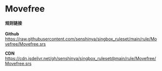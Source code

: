 # Movefree

#### 规则链接

**Github**
https://raw.githubusercontent.com/senshinya/singbox_ruleset/main/rule/Movefree/Movefree.srs

**CDN**
https://cdn.jsdelivr.net/gh/senshinya/singbox_ruleset@main/rule/Movefree/Movefree.srs